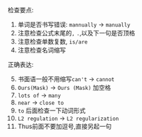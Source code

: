检查要点:

1. 单词是否书写错误: `mannually` -> `manually`
2. 注意检查公式末尾的`,` `.`,以及下一句是否顶格
3. 注意检查单数复数, `is/are`
4. 注意检查名词缩写

正确表达:

5. 书面语一般不用缩写`can't` -> `cannot`
6. `Ours(Mask)` -> `Ours (Mask)` 加空格
7. `lots of` -> `many`
8. `near` -> `close to`
9. `to` 后面检查一下动词形式
10. `L2 regulation` -> `L2 regularization`
11. Thus前面不要加逗号,直接另起一句

